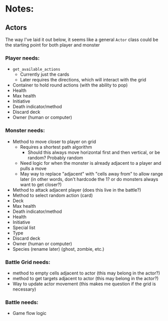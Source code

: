 # Notes:

## Actors
The way I've laid it out below, it seems like a general `Actor` class could be the starting point for both player and monster

### Player needs:
- `get_available_actions`
    - Currently just the cards
    - Later requires the directions, which will interact with the grid
- Container to hold round actions (with the ability to pop)
- Health
- Max health
- Initiative
- Death indicator/method
- Discard deck
- Owner (human or computer)

### Monster needs:
- Method to move closer to player on grid
    - Requires a shortest path algorithm
        - Should this always move horizontal first and then vertical, or be random?  Probably random
    - Need logic for when the monster is already adjacent to a player and pulls a move
    - May way to replace "adjacent" with "cells away from" to allow range later (in other words, don't hardcode the 1? or do monsters always want to get closer?)
- Method to attack adjacent player (does this live in the battle?)
- Method to select random action (card)
- Deck
- Max health
- Death indicator/method
- Health
- Initiative
- Special list
- Type
- Discard deck
- Owner (human or computer)
- Species (rename later) (ghost, zombie, etc.)


### Battle Grid needs:
- method to empty cells adjacent to actor (this may belong in the actor?)
- method to get targets adjacent to actor (this may belong in the actor?)
- Way to update actor movement (this makes me question if the grid is necessary)

### Battle needs:
- Game flow logic


